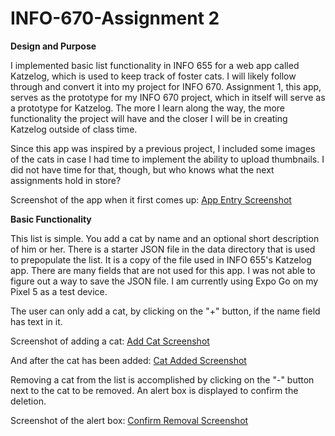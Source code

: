 # INFO-670-Assignment 2

**Design and Purpose**

I implemented basic list functionality in INFO 655 for a web app called Katzelog, which is used to keep track of foster cats. I will likely follow through and convert it into my project for INFO 670. Assignment 1, this app,  serves as the prototype for my INFO 670 project, which in itself will serve as a prototype for Katzelog. The more I learn along the way, the more functionality the project will have and the closer I will be in creating Katzelog outside of class time.

Since this app was inspired by a previous project, I included some images of the cats in case I had time to implement the ability to upload thumbnails. I did not have time for that, though, but who knows what the next assignments hold in store?

Screenshot of the app when it first comes up:
[App Entry Screenshot](./Assignment2/data/images/Kitteh-List-Entry.png)

**Basic Functionality**

This list is simple. You add a cat by name and an optional short description of him or her. There is a starter JSON file in the data directory that is used to prepopulate the list. It is a copy of the file used in INFO 655's Katzelog app. There are many fields that are not used for this app. I was not able to figure out a way to save the JSON file. I am currently using Expo Go on my Pixel 5 as a test device.

The user can only add a cat, by clicking on the "+" button, if the name field has text in it.

Screenshot of adding a cat:
[Add Cat Screenshot](./Assignment2/data/images/Kitteh-List-Add-Cat.png)

And after the cat has been added:
[Cat Added Screenshot](./Assignment2/data/images/Kitteh-List-Cat-Added.png)

Removing a cat from the list is accomplished by clicking on the "-" button next to the cat to be removed. An alert box is displayed to confirm the deletion.

Screenshot of the alert box:
[Confirm Removal Screenshot](./Assignment2/data/images/Kitteh-List-Confirm-Removal.png)
